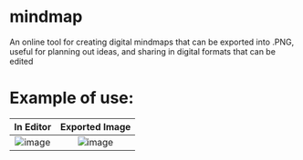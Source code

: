 # mindmap
An online tool for creating digital mindmaps that can be exported into .PNG, useful for planning out ideas, and sharing in digital formats that can be edited

# Example of use:

In Editor                  |  Exported Image
:-------------------------:|:-------------------------:
![image](https://user-images.githubusercontent.com/69014593/196036616-09f48e5f-cc0a-42bd-a450-c115a946e598.png)  |  ![image](https://user-images.githubusercontent.com/69014593/196036651-ed596676-363c-4f71-ba02-1ba133104156.png)
